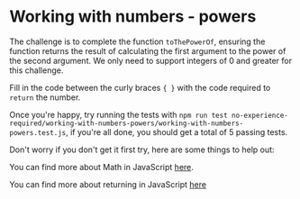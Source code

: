 # Working with numbers - powers

The challenge is to complete the function `toThePowerOf`, ensuring the function returns the result of calculating the first argument to the power of the second argument. We only need to support integers of 0 and greater for this challenge.

Fill in the code between the curly braces `{ }` with the code required to `return` the number.

Once you're happy, try running the tests with `npm run test no-experience-required/working-with-numbers-powers/working-with-numbers-powers.test.js`, if you're all done, you should get a total of 5 passing tests.

Don't worry if you don't get it first try, here are some things to help out:

You can find more about Math in JavaScript [here](https://developer.mozilla.org/en-US/docs/Web/JavaScript/Reference/Global_Objects/Math).

You can find more about returning in JavaScript [here](https://developer.mozilla.org/en-US/docs/Web/JavaScript/Reference/Statements/return)